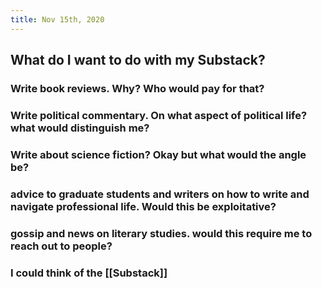 ```yaml
---
title: Nov 15th, 2020
---
```


## What do I want to do with my Substack?
### Write book reviews. Why? Who would pay for that?
### Write political commentary. On what aspect of political life? what would distinguish me?
### Write about science fiction? Okay but what would the angle be?
### advice to graduate students and writers on how to write and navigate professional life. Would this be exploitative?
### gossip and news on literary studies. would this require me to reach out to people?
### I could think of the [[Substack]]
